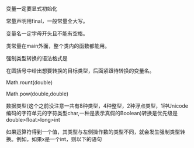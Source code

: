 变量一定要显式初始化

常量声明用final，一般常量全大写。

变量名一定字母开头且不能有空格。

类常量在main外面，整个类内的函数都能用。

强制类型转换的语法格式是

在圆括号中给出想要转换的目标类型，后面紧跟待转换的变量名。

Math.rount(double)

Math.pow(double,double)

数据类型(这个之前没注意一共有8种类型，4种整型，2种浮点类型，1种Unicode编码的字符单元的字符类型char,一种是表示真假的Boolean)转换是优先级是double>float>long>int

如果运算符得到一个值，其类型与左侧操作数的类型不同，就会发生强制类型转换。例如，如果x是一个int，则以下的语句

